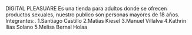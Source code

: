 DIGITAL PLEASUARE
Es una tienda para adultos donde se ofrecen productos sexuales, nuestro publico son personas mayores de 18 años.
Integrantes:.
1.Santiago Castillo
2.Matias Kiesel
3.Manuel Villalva
4.Kathrin llias Solano
5.Melisa Bernal
Holaa
